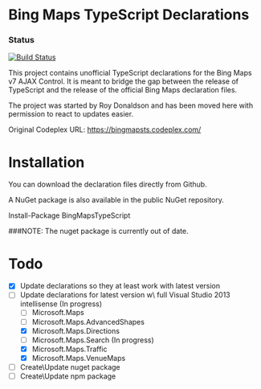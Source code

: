Bing Maps TypeScript Declarations
=================================

### Status

[![Build Status](https://travis-ci.org/Kyle-Muir/bing-maps-ajax-control-typescript-declaration.png)](https://travis-ci.org/Kyle-Muir/bing-maps-ajax-control-typescript-declaration)

This project contains unofficial TypeScript declarations for the Bing Maps v7 AJAX Control. It is meant to bridge the gap between the release of TypeScript and the release of the official Bing Maps declaration files.

The project was started by Roy Donaldson and has been moved here with permission to react to updates easier.

Original Codeplex URL: https://bingmapsts.codeplex.com/

Installation
============

You can download the declaration files directly from Github.

A NuGet package is also available in the public NuGet repository.

Install-Package BingMapsTypeScript

###NOTE: The nuget package is currently out of date.

Todo
====
- [X] Update declarations so they at least work with latest version
- [ ] Update declarations for latest version w\ full Visual Studio 2013 intellisense (In progress)
	- [ ] Microsoft.Maps
	- [ ] Microsoft.Maps.AdvancedShapes
	- [X] Microsoft.Maps.Directions
	- [ ] Microsoft.Maps.Search (In progress)
	- [X] Microsoft.Maps.Traffic
	- [X] Microsoft.Maps.VenueMaps
- [ ] Create\Update nuget package
- [ ] Create\Update npm package